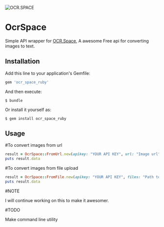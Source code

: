 ![OCR.SPACE](https://ocr.space/Content/Images/ocr.space.logo.png)

# OcrSpace

Simple API wrapper for [OCR.Space](https://ocr.space), A awesome Free api for converting images to text.

## Installation

Add this line to your application's Gemfile:

```ruby
gem 'ocr_space_ruby'
```

And then execute:

    $ bundle

Or install it yourself as:

    $ gem install ocr_space_ruby

## Usage

#To convert images from url

```ruby
result = OcrSpace::FromUrl.new(apikey: "YOUR API KEY", url: "Image url")
puts result.data
```

#To convert images from file upload

```ruby
result = OcrSpace::FromFile.new(apikey: "YOUR API KEY", files: "Path to file")
puts result.data
```

#NOTE

I will continue working on this to make it awesomer.

#TODO

Make command line utility

